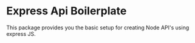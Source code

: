 # Express Api Boilerplate


This package provides you the basic setup for creating Node API's using express JS.

